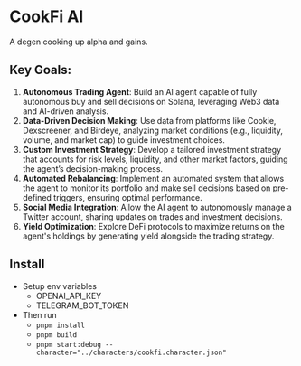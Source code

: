 # CookFi AI

A degen cooking up alpha and gains.

## Key Goals:

1. **Autonomous Trading Agent**: Build an AI agent capable of fully autonomous buy and sell decisions on Solana, leveraging Web3 data and AI-driven analysis.
2. **Data-Driven Decision Making**: Use data from platforms like Cookie, Dexscreener, and Birdeye, analyzing market conditions (e.g., liquidity, volume, and market cap) to guide investment choices.
3. **Custom Investment Strategy**: Develop a tailored investment strategy that accounts for risk levels, liquidity, and other market factors, guiding the agent’s decision-making process.
4. **Automated Rebalancing**: Implement an automated system that allows the agent to monitor its portfolio and make sell decisions based on pre-defined triggers, ensuring optimal performance.
5. **Social Media Integration**: Allow the AI agent to autonomously manage a Twitter account, sharing updates on trades and investment decisions.
6. **Yield Optimization**: Explore DeFi protocols to maximize returns on the agent's holdings by generating yield alongside the trading strategy.

## Install 

- Setup env variables
  - OPENAI_API_KEY
  - TELEGRAM_BOT_TOKEN
- Then run
  - `pnpm install`
  - `pnpm build`
  - `pnpm start:debug --character="../characters/cookfi.character.json"`
